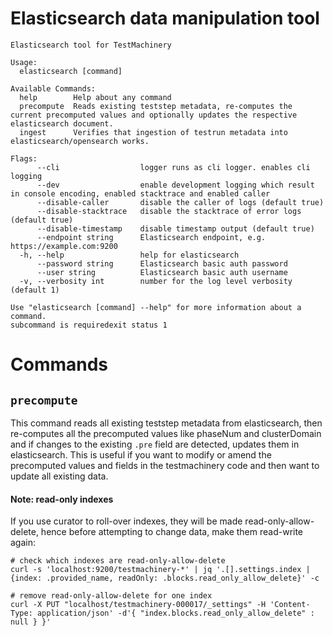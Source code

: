 # Elasticsearch data manipulation tool

```
Elasticsearch tool for TestMachinery

Usage:
  elasticsearch [command]

Available Commands:
  help        Help about any command
  precompute  Reads existing teststep metadata, re-computes the current precomputed values and optionally updates the respective elasticsearch document.
  ingest      Verifies that ingestion of testrun metadata into elasticsearch/opensearch works.

Flags:
      --cli                  logger runs as cli logger. enables cli logging
      --dev                  enable development logging which result in console encoding, enabled stacktrace and enabled caller
      --disable-caller       disable the caller of logs (default true)
      --disable-stacktrace   disable the stacktrace of error logs (default true)
      --disable-timestamp    disable timestamp output (default true)
      --endpoint string      Elasticsearch endpoint, e.g. https://example.com:9200
  -h, --help                 help for elasticsearch
      --password string      Elasticsearch basic auth password
      --user string          Elasticsearch basic auth username
  -v, --verbosity int        number for the log level verbosity (default 1)

Use "elasticsearch [command] --help" for more information about a command.
subcommand is requiredexit status 1
```

# Commands
## `precompute`
This command reads all existing teststep metadata from elasticsearch, then re-computes all the precomputed values like phaseNum and clusterDomain and if changes to the existing `.pre` field are detected, updates them in elasticsearch.
This is useful if you want to modify or amend the precomputed values and fields in the testmachinery code and then want to update all existing data.

#### Note: read-only indexes
If you use curator to roll-over indexes, they will be made read-only-allow-delete, hence before attempting to change data, make them read-write again:
```shell
# check which indexes are read-only-allow-delete
curl -s 'localhost:9200/testmachinery-*' | jq '.[].settings.index | {index: .provided_name, readOnly: .blocks.read_only_allow_delete}' -c

# remove read-only-allow-delete for one index
curl -X PUT "localhost/testmachinery-000017/_settings" -H 'Content-Type: application/json' -d'{ "index.blocks.read_only_allow_delete" : null } }'
```